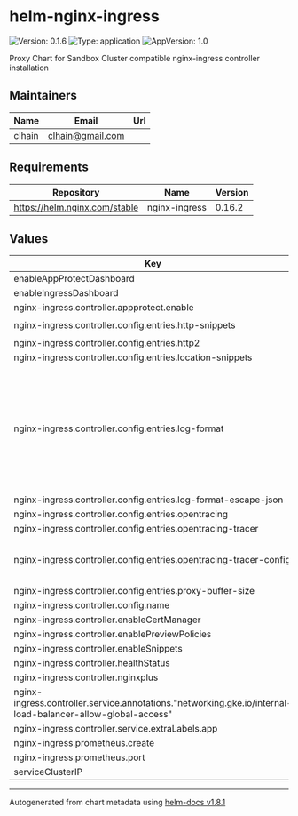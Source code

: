 # helm-nginx-ingress

![Version: 0.1.6](https://img.shields.io/badge/Version-0.1.6-informational?style=flat-square) ![Type: application](https://img.shields.io/badge/Type-application-informational?style=flat-square) ![AppVersion: 1.0](https://img.shields.io/badge/AppVersion-1.0-informational?style=flat-square)

Proxy Chart for Sandbox Cluster compatible nginx-ingress controller installation

## Maintainers

| Name | Email | Url |
| ---- | ------ | --- |
| clhain | <clhain@gmail.com> |  |

## Requirements

| Repository | Name | Version |
|------------|------|---------|
| https://helm.nginx.com/stable | nginx-ingress | 0.16.2 |

## Values

| Key | Type | Default | Description |
|-----|------|---------|-------------|
| enableAppProtectDashboard | bool | `false` |  |
| enableIngressDashboard | bool | `true` |  |
| nginx-ingress.controller.appprotect.enable | bool | `false` |  |
| nginx-ingress.controller.config.entries.http-snippets | string | `"map $http_cookie $session_id_header {\n  default \"\";\n  \"~*shop_session-id=(?<variable>[^;]+)\" \"$variable\";\n}\n"` |  |
| nginx-ingress.controller.config.entries.http2 | string | `"true"` |  |
| nginx-ingress.controller.config.entries.location-snippets | string | `"opentracing_propagate_context;"` |  |
| nginx-ingress.controller.config.entries.log-format | string | `"{\"timestamp\": \"$time_iso8601\", \"host\": \"$host\", \"uri\": \"$request_uri\", \"upstreamStatus\": \"$upstream_status\", \"upstreamAddr\": \"$upstream_addr\",\n\"requestMethod\": \"$request_method\", \"requestUrl\": \"$host$request_uri\", \"status\": $status, \"requestSize\":\n\"$request_length\", \"responseSize\": \"$upstream_response_length\", \"userAgent\": \"$http_user_agent\", \"xff\": \"$http_x_forwarded_for\", \"xfh\": \"$http_x_forwarded_host\", \"xfp\": \"$http_x_forwarded_proto\",\n\"remoteIp\": \"$remote_addr\", \"referer\": \"$http_referer\", \"latency\": \"$upstream_response_time\",\n\"protocol\":\"$server_protocol\", \"requestTime\": \"$request_time\", \"upstreamConnectTime\": \"$upstream_connect_time\",\n\"upstreamHeaderTime\":\"$upstream_header_time\", \"upstreamResponseTime\": \"$upstream_response_time\", \"traceParent\": \"$opentracing_context_traceparent\"}\n"` |  |
| nginx-ingress.controller.config.entries.log-format-escape-json | string | `"true"` |  |
| nginx-ingress.controller.config.entries.opentracing | string | `"true"` |  |
| nginx-ingress.controller.config.entries.opentracing-tracer | string | `"/usr/local/lib/libjaegertracing_plugin.so"` |  |
| nginx-ingress.controller.config.entries.opentracing-tracer-config | string | `"{\"service_name\": \"nginx-ingress\",\"diabled\": false,\"propagation_format\": \"w3c\",\"reporter\": {\"logSpans\": true,\"endpoint\": \"http://otc-collector.opentelemetry-operator.svc:14268/api/traces\"},\"sampler\": {\"type\": \"const\",\"param\": \"1\"}}"` |  |
| nginx-ingress.controller.config.entries.proxy-buffer-size | string | `"8k"` |  |
| nginx-ingress.controller.config.name | string | `"nginx-config"` |  |
| nginx-ingress.controller.enableCertManager | bool | `true` |  |
| nginx-ingress.controller.enablePreviewPolicies | bool | `true` |  |
| nginx-ingress.controller.enableSnippets | bool | `true` |  |
| nginx-ingress.controller.healthStatus | bool | `true` |  |
| nginx-ingress.controller.nginxplus | bool | `false` |  |
| nginx-ingress.controller.service.annotations."networking.gke.io/internal-load-balancer-allow-global-access" | string | `"true"` |  |
| nginx-ingress.controller.service.extraLabels.app | string | `"kic-nginx-ingress"` |  |
| nginx-ingress.prometheus.create | bool | `true` |  |
| nginx-ingress.prometheus.port | int | `9113` |  |
| serviceClusterIP | string | `"10.96.32.54"` |  |

----------------------------------------------
Autogenerated from chart metadata using [helm-docs v1.8.1](https://github.com/norwoodj/helm-docs/releases/v1.8.1)
